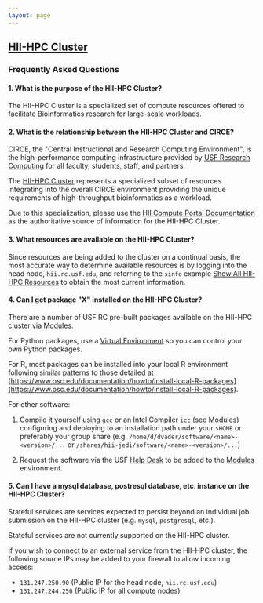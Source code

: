 ```yaml
---
layout: page
---
```


## [HII-HPC Cluster](../hii-hpc.html)

### Frequently Asked Questions

#### 1. What is the purpose of the HII-HPC Cluster?

The HII-HPC Cluster is a specialized set of compute resources offered
to facilitate Bioinformatics research for large-scale workloads.

#### 2. What is the relationship between the HII-HPC Cluster and CIRCE?

CIRCE, the "Central Instructional and Research Computing Environment",
is the high-performance computing infrastructure provided by
[USF Research Computing](http://www.usf.edu/it/research-computing/)
for all faculty, students, staff, and partners.

The [HII-HPC Cluster](../hii-hpc.html) represents a specialized subset of resources
integrating into the overall CIRCE environment providing the unique requirements of
high-throughput bioinformatics as a workload.

Due to this specialization, please use the [HII Compute Portal Documentation](https://usf-hii.github.io/)
as the authoritative source of information for the HII-HPC Cluster.

#### 3. What resources are available on the HII-HPC Cluster?

Since resources are being added to the cluster on a continual basis, the most accurate way to determine
available resources is by logging into the head node, `hii.rc.usf.edu`, and referring to
the `sinfo` example [Show All HII-HPC Resources](sinfo.html#show-all-hii-hpc-resources) to obtain the most current information.

#### 4. Can I get package "X" installed on the HII-HPC Cluster?

There are a number of USF RC pre-built packages available on the HII-HPC cluster via [Modules](modules.html).

For Python packages, use a [Virtual Environment](python-virtualenv.html) so you can control your own Python packages.

For R, most packages can be installed into your local R environment
following similar patterns to those detailed at [https://www.osc.edu/documentation/howto/install-local-R-packages](https://www.osc.edu/documentation/howto/install-local-R-packages).

For other software:

1. Compile it yourself using `gcc` or an Intel Compiler `icc` (see [Modules](modules.html)) configuring
   and deploying to an installation path under your `$HOME` or preferably your group share
   (e.g. `/home/d/dvader/software/<name>-<version>/...` or `/shares/hii-jedi/software/<name>-<version>/...`)

2. Request the software via the USF [Help Desk](help.html) to be added to the [Modules](modules.html) environment.

#### 5. Can I have a mysql database, postresql database, etc. instance on the HII-HPC Cluster?

Stateful services are services expected to persist beyond an individual job submission on the HII-HPC cluster
(e.g. `mysql`, `postgresql`, etc.).

Stateful services are not currently supported on the HII-HPC cluster.

If you wish to connect to an external service from the HII-HPC cluster,
the following source IPs may be added to your firewall to allow incoming access:

- `131.247.250.90` (Public IP for the head node, `hii.rc.usf.edu`)
- `131.247.244.250` (Public IP for all compute nodes)

